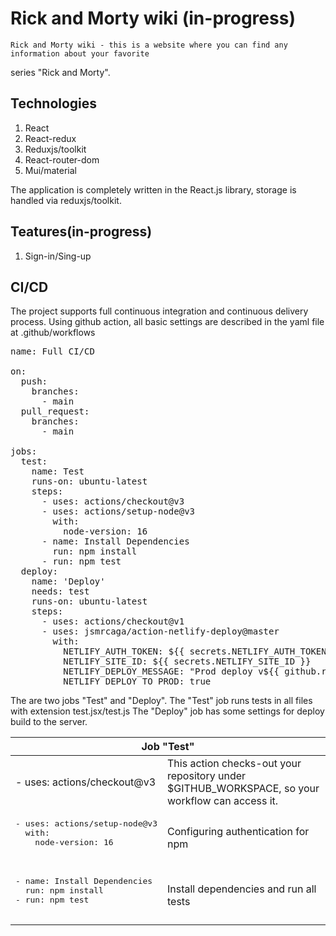 # Rick and Morty wiki (in-progress)
    Rick and Morty wiki - this is a website where you can find any information about your favorite
series "Rick and Morty".

## Technologies
1. React
2. React-redux
3. Reduxjs/toolkit
4. React-router-dom
5. Mui/material

The application is completely written in the React.js library, storage is handled via reduxjs/toolkit.

## Teatures(in-progress)
1. Sign-in/Sing-up

## CI/CD
The project supports full continuous integration and continuous delivery process. 
Using github action, all basic settings are described in the yaml file at .github/workflows

<pre>
name: Full CI/CD

on: 
  push:
    branches:
      - main
  pull_request:
    branches:
      - main

jobs:
  test:
    name: Test
    runs-on: ubuntu-latest
    steps:
      - uses: actions/checkout@v3
      - uses: actions/setup-node@v3
        with:
          node-version: 16
      - name: Install Dependencies
        run: npm install
      - run: npm test
  deploy:
    name: 'Deploy'
    needs: test
    runs-on: ubuntu-latest
    steps:
      - uses: actions/checkout@v1
      - uses: jsmrcaga/action-netlify-deploy@master
        with:
          NETLIFY_AUTH_TOKEN: ${{ secrets.NETLIFY_AUTH_TOKEN }}
          NETLIFY_SITE_ID: ${{ secrets.NETLIFY_SITE_ID }}
          NETLIFY_DEPLOY_MESSAGE: "Prod deploy v${{ github.ref }}"
          NETLIFY_DEPLOY_TO_PROD: true
</pre>
The are two jobs "Test" and "Deploy". The "Test" job runs tests in all files with extension test.jsx/test.js
The "Deploy" job has some settings for deploy build to the server.
<table>
    <thead>
        <tr>
            <th colspan="2">Job "Test"</th>
        </tr>
    </thead>
    <tbody>
        <tr>
            <td>- uses: actions/checkout@v3</td>
            <td>This action checks-out your repository under $GITHUB_WORKSPACE, so your workflow can access it.</td>
        </tr>
        <tr>
          <td>
            <pre>
- uses: actions/setup-node@v3
  with:
    node-version: 16
            </pre>
          </td>
          <td>Configuring authentication for npm</td>
        </tr>
        <tr>
          <td>
            <pre>
- name: Install Dependencies
  run: npm install
- run: npm test
            </pre>
          </td>
          <td>
            Install dependencies and run all tests
          </td>
        </tr>
    </tbody>
</table>